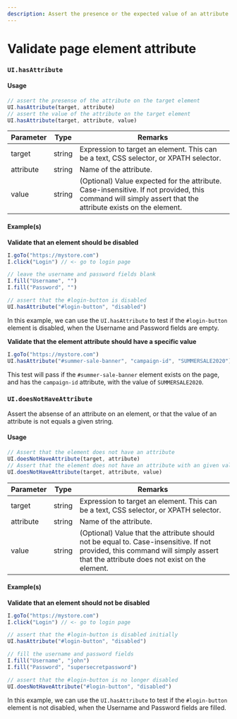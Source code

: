 ```yaml
---
description: Assert the presence or the expected value of an attribute on an element.
---
```


# Validate page element attribute

### `UI.hasAttribute` <a href="#uihasattribute" id="uihasattribute"></a>

#### Usage <a href="#usage" id="usage"></a>

```javascript
// assert the presense of the attribute on the target element
UI.hasAttribute(target, attribute)
// assert the value of the attribute on the target element
UI.hasAttribute(target, attribute, value)
```

| Parameter | Type   | Remarks                                                                                                                                                   |
| --------- | ------ | --------------------------------------------------------------------------------------------------------------------------------------------------------- |
| target    | string | Expression to target an element. This can be a text, CSS selector, or XPATH selector.                                                                     |
| attribute | string | Name of the attribute.                                                                                                                                    |
| value     | string | (Optional) Value expected for the attribute. Case-insensitive. If not provided, this command will simply assert that the attribute exists on the element. |

#### Example(s) <a href="#examples" id="examples"></a>

**Validate that an element should be disabled**

```javascript
I.goTo("https://mystore.com")
I.click("Login") // <- go to login page

// leave the username and password fields blank
I.fill("Username", "")
I.fill("Password", "")

// assert that the #login-button is disabled
UI.hasAttribute("#login-button", "disabled")
```

In this example, we can use the `UI.hasAttribute` to test if the `#login-button` element is disabled, when the Username and Password fields are empty.

**Validate that the element attribute should have a specific value**

```javascript
I.goTo("https://mystore.com")
UI.hasAttribute("#summer-sale-banner", "campaign-id", "SUMMERSALE2020")
```

This test will pass if the `#summer-sale-banner` element exists on the page, and has the `campaign-id` attribute, with the value of `SUMMERSALE2020`.

### `UI.doesNotHaveAttribute` <a href="#uidoesnothaveattribute" id="uidoesnothaveattribute"></a>

Assert the absense of an attribute on an element, or that the value of an attribute is not equals a given string.

#### Usage <a href="#usage" id="usage"></a>

```javascript
// Assert that the element does not have an attribute
UI.doesNotHaveAttribute(target, attribute)
// Assert that the element does not have an attribute with an given value
UI.doesNotHaveAttribute(target, attribute, value)
```

| Parameter | Type   | Remarks                                                                                                                                                                          |
| --------- | ------ | -------------------------------------------------------------------------------------------------------------------------------------------------------------------------------- |
| target    | string | Expression to target an element. This can be a text, CSS selector, or XPATH selector.                                                                                            |
| attribute | string | Name of the attribute.                                                                                                                                                           |
| value     | string | (Optional) Value that the attribute should not be equal to. Case-insensitive. If not provided, this command will simply assert that the attribute does not exist on the element. |

#### Example(s) <a href="#examples" id="examples"></a>

**Validate that an element should not be disabled**

```javascript
I.goTo("https://mystore.com")
I.click("Login") // <- go to login page

// assert that the #login-button is disabled initially
UI.hasAttribute("#login-button", "disabled")

// fill the username and password fields
I.fill("Username", "john")
I.fill("Password", "supersecretpassword")

// assert that the #login-button is no longer disabled
UI.doesNotHaveAttribute("#login-button", "disabled")
```

In this example, we can use the `UI.hasAttribute` to test if the `#login-button` element is not disabled, when the Username and Password fields are filled.
